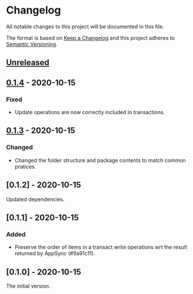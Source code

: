 # Changelog

All notable changes to this project will be documented in this file.

The format is based on [Keep a Changelog](https://keepachangelog.com/en/1.0.0/)
and this project adheres to [Semantic Versioning](https://semver.org/spec/v2.0.0.html).

## [Unreleased]

## [0.1.4] - 2020-10-15

### Fixed

-   Update operations are now correctly included in transactions.

## [0.1.3] - 2020-10-15

### Changed

-   Changed the folder structure and package contents to match common pratices.

## [0.1.2] - 2020-10-15

Updated dependencies.

## [0.1.1] - 2020-10-15

### Added

-   Preserve the order of items in a transact write operations wrt the result returned by AppSync (#9a91c11).

## [0.1.0] - 2020-10-15

The initial version.

[unreleased]: https://github.com/futuratrepadeira/ribosome/compare/v1.1.3...HEAD
[0.1.4]: https://github.com/futuratrepadeira/ribosome/releases/tag/v0.1.4
[0.1.3]: https://github.com/futuratrepadeira/ribosome/releases/tag/v0.1.3
